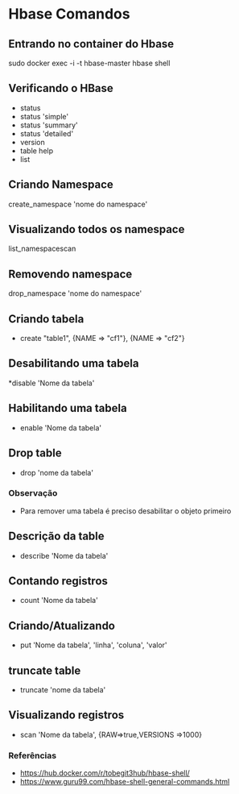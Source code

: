 # Hbase Comandos


## Entrando no container do Hbase
sudo docker exec -i -t hbase-master hbase shell


## Verificando o HBase
* status
* status 'simple'
* status 'summary'
* status 'detailed'
* version
* table help
* list

## Criando Namespace
create_namespace 'nome do namespace'

## Visualizando todos os namespace
list_namespacescan

## Removendo namespace
drop_namespace 'nome do namespace'

## Criando tabela
* create "table1", {NAME => "cf1"}, {NAME => "cf2"}


## Desabilitando uma tabela
*disable 'Nome da tabela'


## Habilitando uma tabela
* enable 'Nome da tabela'


## Drop table
* drop 'nome da tabela'


### Observação
* Para remover uma tabela é preciso desabilitar o objeto primeiro


## Descrição da table
* describe 'Nome da tabela'


## Contando registros
* count 'Nome da tabela'


## Criando/Atualizando
* put 'Nome da tabela', 'linha', 'coluna', 'valor'


## truncate table 
* truncate 'nome da tabela'


## Visualizando registros
* scan 'Nome da tabela', {RAW=>true,VERSIONS =>1000}


### Referências
* https://hub.docker.com/r/tobegit3hub/hbase-shell/
* https://www.guru99.com/hbase-shell-general-commands.html


